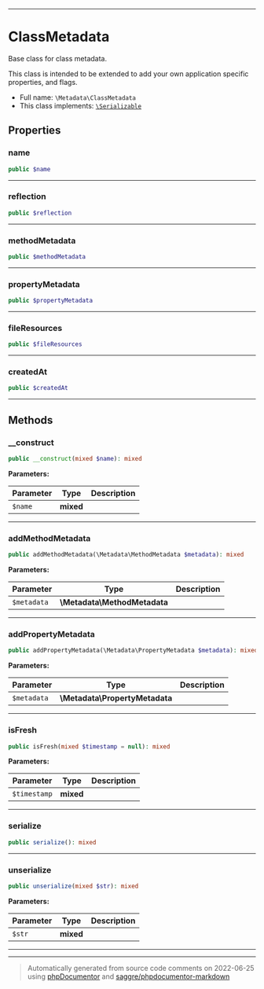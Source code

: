 ***

# ClassMetadata

Base class for class metadata.

This class is intended to be extended to add your own application specific
properties, and flags.

* Full name: `\Metadata\ClassMetadata`
* This class implements:
[`\Serializable`](../Serializable.md)



## Properties


### name



```php
public $name
```






***

### reflection



```php
public $reflection
```






***

### methodMetadata



```php
public $methodMetadata
```






***

### propertyMetadata



```php
public $propertyMetadata
```






***

### fileResources



```php
public $fileResources
```






***

### createdAt



```php
public $createdAt
```






***

## Methods


### __construct



```php
public __construct(mixed $name): mixed
```








**Parameters:**

| Parameter | Type | Description |
|-----------|------|-------------|
| `$name` | **mixed** |  |




***

### addMethodMetadata



```php
public addMethodMetadata(\Metadata\MethodMetadata $metadata): mixed
```








**Parameters:**

| Parameter | Type | Description |
|-----------|------|-------------|
| `$metadata` | **\Metadata\MethodMetadata** |  |




***

### addPropertyMetadata



```php
public addPropertyMetadata(\Metadata\PropertyMetadata $metadata): mixed
```








**Parameters:**

| Parameter | Type | Description |
|-----------|------|-------------|
| `$metadata` | **\Metadata\PropertyMetadata** |  |




***

### isFresh



```php
public isFresh(mixed $timestamp = null): mixed
```








**Parameters:**

| Parameter | Type | Description |
|-----------|------|-------------|
| `$timestamp` | **mixed** |  |




***

### serialize



```php
public serialize(): mixed
```











***

### unserialize



```php
public unserialize(mixed $str): mixed
```








**Parameters:**

| Parameter | Type | Description |
|-----------|------|-------------|
| `$str` | **mixed** |  |




***


***
> Automatically generated from source code comments on 2022-06-25 using [phpDocumentor](http://www.phpdoc.org/) and [saggre/phpdocumentor-markdown](https://github.com/Saggre/phpDocumentor-markdown)
